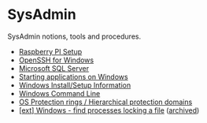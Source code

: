 # SysAdmin

SysAdmin notions, tools and procedures.

- [Raspberry PI Setup](rpi-setup.md)
- [OpenSSH for Windows](win-openssh.md)
- [Microsoft SQL Server](ms-sqlserver.md)
- [Starting applications on Windows](win-start.md)
- [Windows Install/Setup Information](win-setup.md)
- [Windows Command Line](win-cli.md)
- [OS Protection rings / Hierarchical protection domains](os-protection-rings.md)
- [[ext] Windows - find processes locking a file](https://stackoverflow.com/a/20623302) ([archived](https://web.archive.org/web/20230217163515/https://stackoverflow.com/questions/1304/how-to-check-for-file-lock/20623302#answer-20623302))
